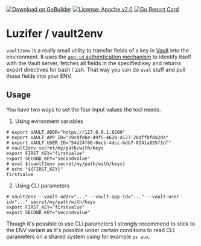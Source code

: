 [![Download on GoBuilder](http://badge.luzifer.io/v1/badge?title=Download%20on&text=GoBuilder)](https://gobuilder.me/github.com/Luzifer/vault2env)
[![License: Apache v2.0](https://badge.luzifer.io/v1/badge?color=5d79b5&title=license&text=Apache+v2.0)](http://www.apache.org/licenses/LICENSE-2.0)
[![Go Report Card](https://goreportcard.com/badge/github.com/Luzifer/vault2env)](https://goreportcard.com/report/github.com/Luzifer/vault2env)

# Luzifer / vault2env

`vault2env` is a really small utility to transfer fields of a key in [Vault](https://www.vaultproject.io/) into the environment. It uses the [`app-id` authentication mechanism](https://www.vaultproject.io/docs/auth/app-id.html) to identify itself with the Vault server, fetches all fields in the specified key and returns export directives for bash / zsh. That way you can do `eval` stuff and pull those fields into your ENV.

## Usage

You have two ways to set the four input values the tool needs.

1. Using evironment variables  
```
# export VAULT_ADDR="https://127.0.0.1:8200"
# export VAULT_APP_ID="29c8febe-49f5-4620-a177-20dff0fda2da"
# export VAULT_USER_ID="54d24f66-6ecb-4dcc-bdb7-0241a955f1df"
# vault2env secret/my/path/with/keys
export FIRST_KEY="firstvalue"
export SECOND_KEY="secondvalue"
# eval $(vault2env secret/my/path/with/keys)
# echo "${FIRST_KEY}"
firstvalue
```
2. Using CLI parameters  
```
# vault2env --vault-addr="..." --vault-app-id="..." --vault-user-id="..." secret/my/path/with/keys
export FIRST_KEY="firstvalue"
export SECOND_KEY="secondvalue"
```

Though it's possible to use CLI parameters I strongly recommend to stick to the ENV variant as it's possible under certain conditions to read CLI parameters on a shared system using for example `ps aux`.

